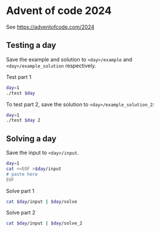 # Advent of code 2024

See <https://adventofcode.com/2024>

## Testing a day

Save the example and solution to `<day>/example` and `<day>/example_solution` respectively.

Test part 1

```bash
day=1
./test $day
```

To test part 2, save the solution to `<day>/example_solution_2`:

```bash
day=1
./test $day 2
```

## Solving a day

Save the input to `<day>/input`.

```bash
day=1
cat <<EOF >$day/input
# paste here
EOF
```

Solve part 1

```bash
cat $day/input | $day/solve
```

Solve part 2

```bash
cat $day/input | $day/solve_2
```